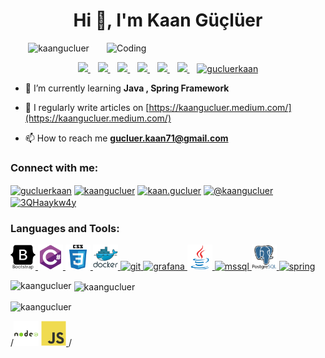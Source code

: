 <h1 align="center">Hi 👋, I'm Kaan Güçlüer</h1>


<img align="right" alt="Coding" width="350" src="https://media3.giphy.com/media/qgQUggAC3Pfv687qPC/giphy.gif?cid=790b761144f233cf7020d064a8e9ef86e2bfd1ee3535c6da&rid=giphy.gif&ct=g">

<p align="center"> <img src="https://komarev.com/ghpvc/?username=kaangucluer&label=Profile%20views&color=0e75b6&style=flat" alt="kaangucluer" /> </p>


<p align="center">
  <a href="https://www.linkedin.com/in/kaangucluer/">
    <img src="https://img.shields.io/badge/linkedin-%230077B5.svg?&style=for-the-badge&logo=linkedin&logoColor=white" />
  </a>&nbsp;&nbsp;
  <a href="https://instagram.com/kaan.gucluer"> <img src="https://img.shields.io/badge/instagram-%23E4405F.svg?&style=for-the-badge&logo=instagram&logoColor=white" /> 
  </a>&nbsp;&nbsp;
  <a href="https://twitter.com/GucluerKaan"> <img src="https://img.shields.io/badge/twitter-%23E4405F.svg?&style=for-the-badge&logo=twitter&logoColor=white" /> 
  </a>&nbsp;&nbsp;
  <a href="https://discord.gg/3QHaaykw4y"> <img src="https://img.shields.io/badge/discord-%230077B5.svg?&style=for-the-badge&logo=discord&logoColor=white" /> 
  </a>&nbsp;&nbsp;
  <a href="https://kaangucluer.medium.com/"> <img src="https://img.shields.io/badge/medium-%230077B5.svg?&style=for-the-badge&logo=medium&logoColor=white" /> 
  </a>&nbsp;&nbsp;
  <a href="https://linktr.ee/kaang"> <img src="https://img.shields.io/badge/linktree-%230077B5.svg?&style=for-the-badge&logo=linktree&logoColor=white" /> 
  </a>&nbsp;&nbsp;
 <a href="https://twitter.com/gucluerkaan" target="blank"><img src="https://img.shields.io/twitter/follow/gucluerkaan?logo=twitter&style=for-the-badge" alt="gucluerkaan" /></a> </p>

- 🌱 I’m currently learning **Java , Spring Framework**

- 📝 I regularly write articles on [https://kaangucluer.medium.com/](https://kaangucluer.medium.com/)

- 📫 How to reach me **gucluer.kaan71@gmail.com**

<h3 align="left">Connect with me:</h3>
<p align="left">
<a href="https://twitter.com/gucluerkaan" target="blank"><img align="center" src="https://raw.githubusercontent.com/rahuldkjain/github-profile-readme-generator/master/src/images/icons/Social/twitter.svg" alt="gucluerkaan" height="30" width="40" /></a>
<a href="https://linkedin.com/in/kaangucluer" target="blank"><img align="center" src="https://raw.githubusercontent.com/rahuldkjain/github-profile-readme-generator/master/src/images/icons/Social/linked-in-alt.svg" alt="kaangucluer" height="30" width="40" /></a>
<a href="https://instagram.com/kaan.gucluer" target="blank"><img align="center" src="https://raw.githubusercontent.com/rahuldkjain/github-profile-readme-generator/master/src/images/icons/Social/instagram.svg" alt="kaan.gucluer" height="30" width="40" /></a>
<a href="https://medium.com/@kaangucluer" target="blank"><img align="center" src="https://raw.githubusercontent.com/rahuldkjain/github-profile-readme-generator/master/src/images/icons/Social/medium.svg" alt="@kaangucluer" height="30" width="40" /></a>
<a href="https://discord.gg/3QHaaykw4y" target="blank"><img align="center" src="https://raw.githubusercontent.com/rahuldkjain/github-profile-readme-generator/master/src/images/icons/Social/discord.svg" alt="3QHaaykw4y" height="30" width="40" /></a>
</p>

<h3 align="left">Languages and Tools:</h3>
<p align="left"> <a href="https://getbootstrap.com" target="_blank" rel="noreferrer"> <img src="https://raw.githubusercontent.com/devicons/devicon/master/icons/bootstrap/bootstrap-plain-wordmark.svg" alt="bootstrap" width="40" height="40"/> </a> <a href="https://www.w3schools.com/cs/" target="_blank" rel="noreferrer"> <img src="https://raw.githubusercontent.com/devicons/devicon/master/icons/csharp/csharp-original.svg" alt="csharp" width="40" height="40"/> </a> <a href="https://www.w3schools.com/css/" target="_blank" rel="noreferrer"> <img src="https://raw.githubusercontent.com/devicons/devicon/master/icons/css3/css3-original-wordmark.svg" alt="css3" width="40" height="40"/> </a> <a href="https://www.docker.com/" target="_blank" rel="noreferrer"> <img src="https://raw.githubusercontent.com/devicons/devicon/master/icons/docker/docker-original-wordmark.svg" alt="docker" width="40" height="40"/> </a> <a href="https://git-scm.com/" target="_blank" rel="noreferrer"> <img src="https://www.vectorlogo.zone/logos/git-scm/git-scm-icon.svg" alt="git" width="40" height="40"/> </a> <a href="https://grafana.com" target="_blank" rel="noreferrer"> <img src="https://www.vectorlogo.zone/logos/grafana/grafana-icon.svg" alt="grafana" width="40" height="40"/> </a> <a href="https://www.java.com" target="_blank" rel="noreferrer"> <img src="https://raw.githubusercontent.com/devicons/devicon/master/icons/java/java-original.svg" alt="java" width="40" height="40"/> </a>  <a href="https://www.microsoft.com/en-us/sql-server" target="_blank" rel="noreferrer"> <img src="https://www.svgrepo.com/show/303229/microsoft-sql-server-logo.svg" alt="mssql" width="40" height="40"/> </a> <a href="https://nodejs.org" target="_blank" rel="noreferrer" </a> <a href="https://www.postgresql.org" target="_blank" rel="noreferrer"> <img src="https://raw.githubusercontent.com/devicons/devicon/master/icons/postgresql/postgresql-original-wordmark.svg" alt="postgresql" width="40" height="40"/> </a> <a href="https://spring.io/" target="_blank" rel="noreferrer"> <img src="https://www.vectorlogo.zone/logos/springio/springio-icon.svg" alt="spring" width="40" height="40"/> </a> 

<p><img align="left" src="https://github-readme-stats.vercel.app/api/top-langs?username=kaangucluer&show_icons=true&locale=en&layout=compact" alt="kaangucluer" /></p>

<p>&nbsp;<img align="center" src="https://github-readme-stats.vercel.app/api?username=kaangucluer&show_icons=true&locale=en" alt="kaangucluer" /></p>

<p><img align="center" src="https://github-readme-streak-stats.herokuapp.com/?user=kaangucluer&" alt="kaangucluer" /></p>

/*<img src="https://raw.githubusercontent.com/devicons/devicon/master/icons/nodejs/nodejs-original-wordmark.svg" alt="nodejs" width="40" height="40"/>
<a href="https://developer.mozilla.org/en-US/docs/Web/JavaScript" target="_blank" rel="noreferrer"> <img src="https://raw.githubusercontent.com/devicons/devicon/master/icons/javascript/javascript-original.svg" alt="javascript" width="40" height="40"/> </a>*/
